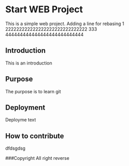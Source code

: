 # Start WEB Project

This is a simple web project.
Adding a line for rebasing 1
222222222222222222222222222222
333
444444444444444444444444444
## Introduction

This is an introduction

## Purpose

The purpose is to learn git

## Deployment

Deployme text

## How to contribute
dfdsgdsg

###Copyright
All right reverse